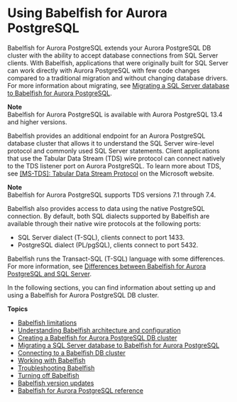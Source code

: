 # Using Babelfish for Aurora PostgreSQL<a name="babelfish"></a>

Babelfish for Aurora PostgreSQL extends your Aurora PostgreSQL DB cluster with the ability to accept database connections from SQL Server clients\. With Babelfish, applications that were originally built for SQL Server can work directly with Aurora PostgreSQL with few code changes compared to a traditional migration and without changing database drivers\. For more information about migrating, see [Migrating a SQL Server database to Babelfish for Aurora PostgreSQL](babelfish-migration.md)\.

**Note**  
Babelfish for Aurora PostgreSQL is available with Aurora PostgreSQL 13\.4 and higher versions\.

Babelfish provides an additional endpoint for an Aurora PostgreSQL database cluster that allows it to understand the SQL Server wire\-level protocol and commonly used SQL Server statements\. Client applications that use the Tabular Data Stream \(TDS\) wire protocol can connect natively to the TDS listener port on Aurora PostgreSQL\. To learn more about TDS, see [\[MS\-TDS\]: Tabular Data Stream Protocol](https://docs.microsoft.com/en-us/openspecs/windows_protocols/ms-tds/b46a581a-39de-4745-b076-ec4dbb7d13ec) on the Microsoft website\.

**Note**  
Babelfish for Aurora PostgreSQL supports TDS versions 7\.1 through 7\.4\.

Babelfish also provides access to data using the native PostgreSQL connection\. By default, both SQL dialects supported by Babelfish are available through their native wire protocols at the following ports: 
+ SQL Server dialect \(T\-SQL\), clients connect to port 1433\. 
+ PostgreSQL dialect \(PL/pgSQL\), clients connect to port 5432\.

Babelfish runs the Transact\-SQL \(T\-SQL\) language with some differences\. For more information, see [Differences between Babelfish for Aurora PostgreSQL and SQL Server](babelfish-compatibility.md)\. 

In the following sections, you can find information about setting up and using a Babelfish for Aurora PostgreSQL DB cluster\.

**Topics**
+ [Babelfish limitations](babelfish-limitations.md)
+ [Understanding Babelfish architecture and configuration](babelfish-understanding-overview-howitworks.md)
+ [Creating a Babelfish for Aurora PostgreSQL DB cluster](babelfish-create.md)
+ [Migrating a SQL Server database to Babelfish for Aurora PostgreSQL](babelfish-migration.md)
+ [Connecting to a Babelfish DB cluster](babelfish-connect.md)
+ [Working with Babelfish](working-with-babelfish-usage-notes-features.md)
+ [Troubleshooting Babelfish](babelfish-troubleshooting.md)
+ [Turning off Babelfish](babelfish-remove.md)
+ [Babelfish version updates](babelfish-information.md)
+ [Babelfish for Aurora PostgreSQL reference](USER_AuroraPostgreSQL_Babelfish_Reference.md)